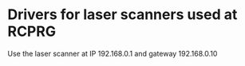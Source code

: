 # Drivers for laser scanners used at RCPRG
Use the laser scanner at IP 192.168.0.1 and gateway 192.168.0.10

